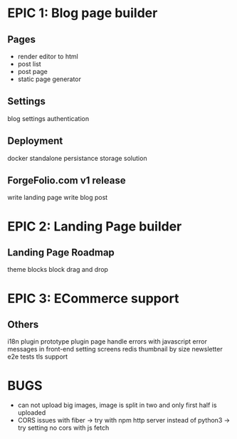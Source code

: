 # EPIC 1: Blog page builder
## Pages
- render editor to html
- post list
- post page
- static page generator
## Settings
blog settings
authentication

## Deployment
docker
standalone
persistance storage solution
## ForgeFolio.com v1 release
write landing page
write blog post

# EPIC 2: Landing Page builder
## Landing Page Roadmap
theme blocks 
block drag and drop 

# EPIC 3: ECommerce support

## Others
i18n
plugin prototype
plugin page
handle errors with javascript
error messages in front-end
setting screens
redis
thumbnail by size
newsletter
e2e tests
tls support

# BUGS
- can not upload big images, image is split in two and only first half is uploaded
- CORS issues with fiber -> try with npm http server instead of python3 -> try setting no cors with js fetch


